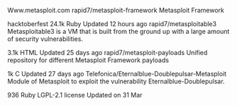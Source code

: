 Www.metasploit.com
rapid7/metasploit-framework
Metasploit Framework

hacktoberfest
 24.1k
 Ruby
Updated 12 hours ago
rapid7/metasploitable3
Metasploitable3 is a VM that is built from the ground up with a large amount of security vulnerabilities.

 3.1k
 HTML
Updated 25 days ago
rapid7/metasploit-payloads
Unified repository for different Metasploit Framework payloads

 1k
 C
Updated 27 days ago
Telefonica/Eternalblue-Doublepulsar-Metasploit
Module of Metasploit to exploit the vulnerability Eternalblue-Doublepulsar.

 936
 Ruby
LGPL-2.1 license
Updated on 31 Mar


<!---
Diarra7660/Diarra7660 is a ✨ special ✨ repository because its `README.md` (this file) appears on your GitHub profile.
You can click the Preview link to take a look at your changes.
--->

